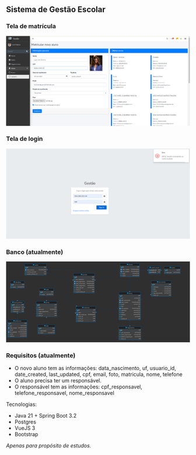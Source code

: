 ## Sistema de Gestão Escolar

### Tela de matrícula

![](imgs/aluno-1.png)

### Tela de login

![](imgs/login.png)

### Banco (atualmente)

![Alt text](imgs/bd.png)

### Requisitos (atualmente)

- O novo aluno tem as informações: data_nascimento, uf, usuario_id, date_created, last_updated, cpf, email, foto, matricula, nome, telefone
- O aluno precisa ter um responsável.
- O responsável tem as informações: cpf_responsavel, telefone_responsavel, nome_responsavel

Tecnologias:

- Java 21 + Spring Boot 3.2
- Postgres
- VueJS 3
- Bootstrap

_Apenas para propósito de estudos._
